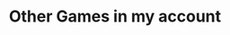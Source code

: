 ---
layout: page
title: Other Games in my account
description:
img: assets/img/AppStore.png
importance: 6
category: Twenty Games
redirect: https://apps.apple.com/us/developer/ahmet-bugra-cetinel/id1551919296?see-all=i-phonei-pad-apps
related_publications: false
---